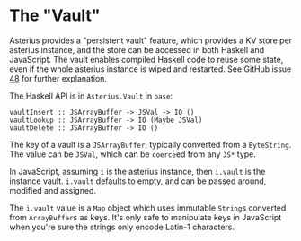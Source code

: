 # The "Vault"

Asterius provides a "persistent vault" feature, which provides a KV store per asterius instance, and the store can be accessed in both Haskell and JavaScript. The vault enables compiled Haskell code to reuse some state, even if the whole asterius instance is wiped and restarted. See GitHub issue [48](https://github.com/tweag/asterius/issues/48) for further explanation.

The Haskell API is in `Asterius.Vault` in `base`:

```
vaultInsert :: JSArrayBuffer -> JSVal -> IO ()
vaultLookup :: JSArrayBuffer -> IO (Maybe JSVal)
vaultDelete :: JSArrayBuffer -> IO ()
```

The key of a vault is a `JSArrayBuffer`, typically converted from a `ByteString`. The value can be `JSVal`, which can be `coerce`ed from any `JS*` type.

In JavaScript, assuming `i` is the asterius instance, then `i.vault` is the instance vault. `i.vault` defaults to empty, and can be passed around, modified and assigned.

The `i.vault` value is a `Map` object which uses immutable `String`s converted from `ArrayBuffer`s as keys. It's only safe to manipulate keys in JavaScript when you're sure the strings only encode Latin-1 characters.
